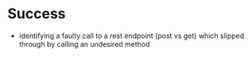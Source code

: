 # Success

- identifying a faulty call to a rest endpoint (post vs get) which slipped through by calling an undesired method